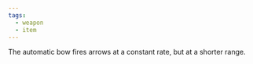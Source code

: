 ```yaml
---
tags:
  - weapon
  - item
---
```

The automatic bow fires arrows at a constant rate, but at a shorter range.